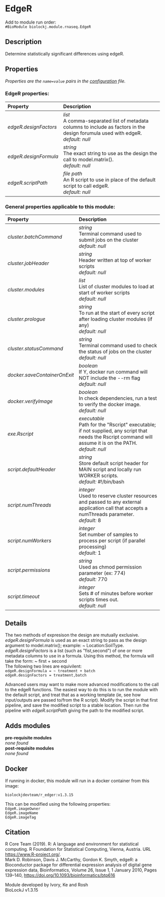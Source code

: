 # EdgeR
Add to module run order:                    
`#BioModule biolockj.module.rnaseq.EdgeR`

## Description 
Determine statistically significant differences using edgeR.

## Properties 
*Properties are the `name=value` pairs in the [configuration](../../../Configuration#properties) file.*                   

### EdgeR properties: 
| Property| Description |
| :--- | :--- |
| *edgeR.designFactors* | _list_ <br>A comma-separated list of metadata columns to include as factors in the design forumula used with edgeR.<br>*default:*  *null* |
| *edgeR.designFormula* | _string_ <br>The exact string to use as the design the call to model.matrix().<br>*default:*  *null* |
| *edgeR.scriptPath* | _file path_ <br>An R script to use in place of the default script to call edgeR.<br>*default:*  *null* |

### General properties applicable to this module: 
| Property| Description |
| :--- | :--- |
| *cluster.batchCommand* | _string_ <br>Terminal command used to submit jobs on the cluster<br>*default:*  *null* |
| *cluster.jobHeader* | _string_ <br>Header written at top of worker scripts<br>*default:*  *null* |
| *cluster.modules* | _list_ <br>List of cluster modules to load at start of worker scripts<br>*default:*  *null* |
| *cluster.prologue* | _string_ <br>To run at the start of every script after loading cluster modules (if any)<br>*default:*  *null* |
| *cluster.statusCommand* | _string_ <br>Terminal command used to check the status of jobs on the cluster<br>*default:*  *null* |
| *docker.saveContainerOnExit* | _boolean_ <br>If Y, docker run command will NOT include the --rm flag<br>*default:*  *null* |
| *docker.verifyImage* | _boolean_ <br>In check dependencies, run a test to verify the docker image.<br>*default:*  *null* |
| *exe.Rscript* | _executable_ <br>Path for the "Rscript" executable; if not supplied, any script that needs the Rscript command will assume it is on the PATH.<br>*default:*  *null* |
| *script.defaultHeader* | _string_ <br>Store default script header for MAIN script and locally run WORKER scripts.<br>*default:*  #!/bin/bash |
| *script.numThreads* | _integer_ <br>Used to reserve cluster resources and passed to any external application call that accepts a numThreads parameter.<br>*default:*  8 |
| *script.numWorkers* | _integer_ <br>Set number of samples to process per script (if parallel processing)<br>*default:*  1 |
| *script.permissions* | _string_ <br>Used as chmod permission parameter (ex: 774)<br>*default:*  770 |
| *script.timeout* | _integer_ <br>Sets # of minutes before worker scripts times out.<br>*default:*  *null* |

## Details 
The two methods of expresison the design are mutually exclusive.<br>*edgeR.designFormula* is used as an exact string to pass as the design argument to model.matrix(); example:  ~ Location:SoilType. *edgeR.designFactors* is a list (such as "fist,second") of one or more metadata columns to use in a formula. Using this method, the formula will take the form:  ~ first + second  <br>The following two lines are equivilent:<br>`edgeR.designFormula = ~ treatment + batch`<br>`edgeR.designFactors = treatment,batch `

Advanced users may want to make more advanced modifications to the call to the edgeR functions.  The easiest way to do this is to run the module with the default script, and treat that as a working template (ie, see how input/outputs are passed to/from the R script).  Modify the script in that first pipeline, and save the modified script to a stable location.  Then run the pipeline with *edgeR.scriptPath* giving the path to the modified script.

## Adds modules 
**pre-requisite modules**                    
*none found*                   
**post-requisite modules**                    
*none found*                   

## Docker 
If running in docker, this module will run in a docker container from this image:<br>
```
biolockjdevteam/r_edger:v1.3.15
```
This can be modified using the following properties:<br>
`EdgeR.imageOwner`<br>
`EdgeR.imageName`<br>
`EdgeR.imageTag`<br>

## Citation 
R Core Team (2019). R: A language and environment for statistical computing. R Foundation for Statistical Computing, Vienna, Austria. URL https://www.R-project.org/.                   
Mark D. Robinson, Davis J. McCarthy, Gordon K. Smyth, edgeR: a Bioconductor package for differential expression analysis of digital gene expression data, Bioinformatics, Volume 26, Issue 1, 1 January 2010, Pages 139–140, https://doi.org/10.1093/bioinformatics/btp616                   
                   
Module developed by Ivory, Ke and Rosh                   
BioLockJ v1.3.15

